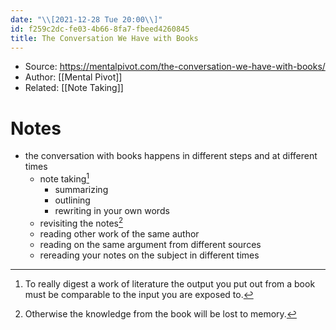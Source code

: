 ```yaml
---
date: "\\[2021-12-28 Tue 20:00\\]"
id: f259c2dc-fe03-4b66-8fa7-fbeed4260845
title: The Conversation We Have with Books
---
```


- Source: <https://mentalpivot.com/the-conversation-we-have-with-books/>
- Author: [[Mental Pivot]]
- Related: [[Note Taking]]

# Notes

- the conversation with books happens in different steps and at different times
  - note taking[^1]
    - summarizing
    - outlining
    - rewriting in your own words
  - revisiting the notes[^2]
  - reading other work of the same author
  - reading on the same argument from different sources
  - rereading your notes on the subject in different times

[^1]: To really digest a work of literature the output you put out from a book must be comparable to the input you are exposed to.

[^2]: Otherwise the knowledge from the book will be lost to memory.
